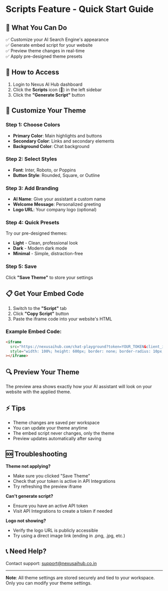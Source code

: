 # Scripts Feature - Quick Start Guide

## 🎯 What You Can Do

✅ Customize your AI Search Engine's appearance  
✅ Generate embed script for your website  
✅ Preview theme changes in real-time  
✅ Apply pre-designed theme presets  

## 📍 How to Access

1. Login to Nexus AI Hub dashboard
2. Click the **Scripts** icon (📄) in the left sidebar
3. Click the **"Generate Script"** button

## 🎨 Customize Your Theme

### Step 1: Choose Colors
- **Primary Color**: Main highlights and buttons
- **Secondary Color**: Links and secondary elements
- **Background Color**: Chat background

### Step 2: Select Styles
- **Font**: Inter, Roboto, or Poppins
- **Button Style**: Rounded, Square, or Outline

### Step 3: Add Branding
- **AI Name**: Give your assistant a custom name
- **Welcome Message**: Personalized greeting
- **Logo URL**: Your company logo (optional)

### Step 4: Quick Presets
Try our pre-designed themes:
- **Light** - Clean, professional look
- **Dark** - Modern dark mode
- **Minimal** - Simple, distraction-free

### Step 5: Save
Click **"Save Theme"** to store your settings

## 📋 Get Your Embed Code

1. Switch to the **"Script"** tab
2. Click **"Copy Script"** button
3. Paste the iframe code into your website's HTML

### Example Embed Code:
```html
<iframe
  src="https://nexusaihub.com/chat-playground?token=YOUR_TOKEN&client_id=YOUR_WORKSPACE_ID"
  style="width: 100%; height: 600px; border: none; border-radius: 10px;"
></iframe>
```

## 🔍 Preview Your Theme

The preview area shows exactly how your AI assistant will look on your website with the applied theme.

## ⚡ Tips

- Theme changes are saved per workspace
- You can update your theme anytime
- The embed script never changes, only the theme
- Preview updates automatically after saving

## 🆘 Troubleshooting

**Theme not applying?**
- Make sure you clicked "Save Theme"
- Check that your token is active in API Integrations
- Try refreshing the preview iframe

**Can't generate script?**
- Ensure you have an active API token
- Visit API Integrations to create a token if needed

**Logo not showing?**
- Verify the logo URL is publicly accessible
- Try using a direct image link (ending in .png, .jpg, etc.)

## 📞 Need Help?

Contact support: support@nexusaihub.co.in

---

**Note**: All theme settings are stored securely and tied to your workspace. Only you can modify your theme settings.
